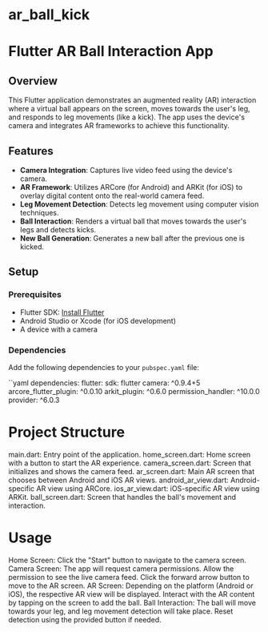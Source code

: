 # ar_ball_kick
# Flutter AR Ball Interaction App

## Overview

This Flutter application demonstrates an augmented reality (AR) interaction where a virtual ball appears on the screen, moves towards the user's leg, and responds to leg movements (like a kick). The app uses the device's camera and integrates AR frameworks to achieve this functionality.

## Features

- **Camera Integration**: Captures live video feed using the device's camera.
- **AR Framework**: Utilizes ARCore (for Android) and ARKit (for iOS) to overlay digital content onto the real-world camera feed.
- **Leg Movement Detection**: Detects leg movement using computer vision techniques.
- **Ball Interaction**: Renders a virtual ball that moves towards the user's legs and detects kicks.
- **New Ball Generation**: Generates a new ball after the previous one is kicked.

## Setup

### Prerequisites

- Flutter SDK: [Install Flutter](https://flutter.dev/docs/get-started/install)
- Android Studio or Xcode (for iOS development)
- A device with a camera

### Dependencies

Add the following dependencies to your `pubspec.yaml` file:

``yaml
dependencies:
  flutter:
    sdk: flutter
  camera: ^0.9.4+5
  arcore_flutter_plugin: ^0.0.10
  arkit_plugin: ^0.6.0
  permission_handler: ^10.0.0
  provider: ^6.0.3
  
# Project Structure
main.dart: Entry point of the application.
home_screen.dart: Home screen with a button to start the AR experience.
camera_screen.dart: Screen that initializes and shows the camera feed.
ar_screen.dart: Main AR screen that chooses between Android and iOS AR views.
android_ar_view.dart: Android-specific AR view using ARCore.
ios_ar_view.dart: iOS-specific AR view using ARKit.
ball_screen.dart: Screen that handles the ball's movement and interaction.

# Usage
Home Screen: Click the "Start" button to navigate to the camera screen.
Camera Screen: The app will request camera permissions. Allow the permission to see the live camera feed. Click the forward arrow button to move to the AR screen.
AR Screen: Depending on the platform (Android or iOS), the respective AR view will be displayed. Interact with the AR content by tapping on the screen to add the ball.
Ball Interaction: The ball will move towards your leg, and leg movement detection will take place. Reset detection using the provided button if needed.






